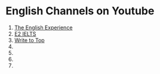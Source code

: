 # English Channels on Youtube

1. [The English Experience](https://www.youtube.com/channel/UCLM8Q_SvqJbGL1H-csp8UYw)
2. [E2 IELTS](https://www.youtube.com/channel/UCglDIsg_Z9mE2oT9hsrbzFA)
3. [Write to Top](https://www.youtube.com/channel/UCdJ_sF-R6PPqFgPNOjcwSxQ)
4. []()
5. []()
6. []()
7. []()

